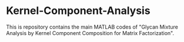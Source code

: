 # Kernel-Component-Analysis
This is repository contains the main MATLAB codes of "Glycan Mixture Analysis by Kernel Component Composition for Matrix Factorization".
